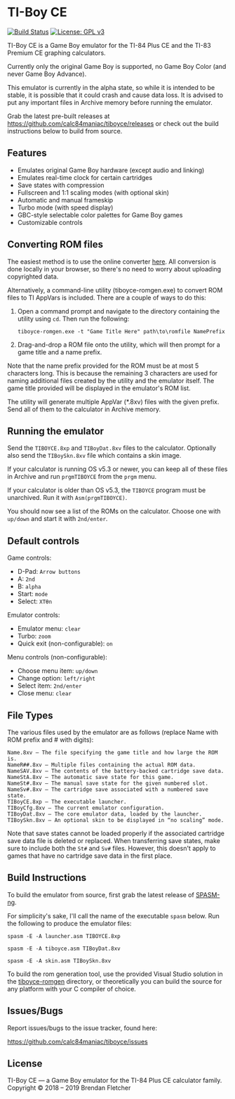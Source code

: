 TI-Boy CE
=========

[![Build Status](https://travis-ci.org/calc84maniac/tiboyce.svg)](https://travis-ci.org/calc84maniac/tiboyce)
[![License: GPL v3](https://img.shields.io/badge/License-GPLv3-blue.svg)](https://www.gnu.org/licenses/gpl-3.0)

TI-Boy CE is a Game Boy emulator for the TI-84 Plus CE and the TI-83 Premium CE
graphing calculators.

Currently only the original Game Boy is supported, no Game Boy Color (and never
Game Boy Advance).

This emulator is currently in the alpha state, so while it is intended to be
stable, it is possible that it could crash and cause data loss. It is advised
to put any important files in Archive memory before running the emulator.

Grab the latest pre-built releases at <https://github.com/calc84maniac/tiboyce/releases>
or check out the build instructions below to build from source.

Features
--------

*   Emulates original Game Boy hardware (except audio and linking)
*   Emulates real-time clock for certain cartridges
*   Save states with compression
*   Fullscreen and 1:1 scaling modes (with optional skin)
*   Automatic and manual frameskip
*   Turbo mode (with speed display)
*   GBC-style selectable color palettes for Game Boy games
*   Customizable controls

Converting ROM files
--------------------

The easiest method is to use the online converter [here](https://calc84maniac.github.io/tiboyce/converter).
All conversion is done locally in your browser, so there's no need to worry about uploading copyrighted data.

Alternatively, a command-line utility (tiboyce-romgen.exe) to convert ROM files to TI AppVars is included. There are a couple of ways to do this:

1.  Open a command prompt and navigate to the directory containing the utility using `cd`. Then run the following:

        tiboyce-romgen.exe -t "Game Title Here" path\to\romfile NamePrefix

2.  Drag-and-drop a ROM file onto the utility, which will then prompt for a game title and a name prefix.

Note that the name prefix provided for the ROM must be at most 5 characters long. This is because the remaining 3 characters are used for naming additional files created by the utility and the emulator itself. The game title provided will be displayed in the emulator's ROM list.

The utility will generate multiple AppVar (*.8xv) files with the given prefix. Send all of them to the calculator in Archive memory.

Running the emulator
--------------------

Send the `TIBOYCE.8xp` and `TIBoyDat.8xv` files to the calculator.
Optionally also send the `TIBoySkn.8xv` file which contains a skin image.

If your calculator is running OS v5.3 or newer, you can keep all of these files in Archive and run `prgmTIBOYCE` from the `prgm` menu.

If your calculator is older than OS v5.3, the `TIBOYCE` program must be unarchived. Run it with `Asm(prgmTIBOYCE)`.

You should now see a list of the ROMs on the calculator. Choose one with `up/down` and start it with `2nd/enter`.

Default controls
----------------

Game controls:
*   D-Pad: `Arrow buttons`
*   A: `2nd`
*   B: `alpha`
*   Start: `mode`
*   Select: `XTθn`

Emulator controls:
*   Emulator menu: `clear`
*   Turbo: `zoom`
*   Quick exit (non-configurable): `on`

Menu controls (non-configurable):
*   Choose menu item: `up/down`
*   Change option: `left/right`
*   Select item: `2nd/enter`
*   Close menu: `clear`

File Types
----------

The various files used by the emulator are as follows (replace Name with ROM prefix and # with digits):

    Name.8xv — The file specifying the game title and how large the ROM is.
    NameR##.8xv — Multiple files containing the actual ROM data.
    NameSAV.8xv — The contents of the battery-backed cartridge save data.
    NameStA.8xv — The automatic save state for this game.
    NameSt#.8xv — The manual save state for the given numbered slot.
    NameSv#.8xv — The cartridge save associated with a numbered save state.
    TIBoyCE.8xp — The executable launcher.
    TIBoyCfg.8xv — The current emulator configuration.
    TIBoyDat.8xv — The core emulator data, loaded by the launcher.
    TIBoySkn.8xv — An optional skin to be displayed in “no scaling” mode.

Note that save states cannot be loaded properly if the associated cartridge save data file is deleted or replaced. When transferring save states, make sure to include both the `St#` and `Sv#` files. However, this doesn't apply to games that have no cartridge save data in the first place.

Build Instructions
------------------

To build the emulator from source, first grab the latest release of [SPASM-ng](https://github.com/alberthdev/spasm-ng/releases).

For simplicity's sake, I'll call the name of the executable `spasm` below. Run the following to produce the emulator files:

    spasm -E -A launcher.asm TIBOYCE.8xp

    spasm -E -A tiboyce.asm TIBoyDat.8xv

    spasm -E -A skin.asm TIBoySkn.8xv

To build the rom generation tool, use the provided Visual Studio solution in the [tiboyce-romgen](tiboyce-romgen) directory, or theoretically you can build the source for any platform with your C compiler of choice.

Issues/Bugs
-----------
Report issues/bugs to the issue tracker, found here:

<https://github.com/calc84maniac/tiboyce/issues>

License
-------

TI-Boy CE — a Game Boy emulator for the TI-84 Plus CE calculator family.
Copyright © 2018 – 2019 Brendan Fletcher

